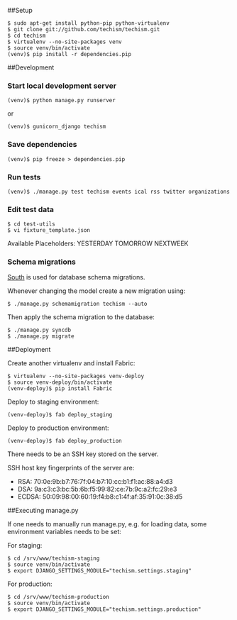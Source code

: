 ##Setup

    $ sudo apt-get install python-pip python-virtualenv
    $ git clone git://github.com/techism/techism.git
    $ cd techism
    $ virtualenv --no-site-packages venv 
    $ source venv/bin/activate
    (venv)$ pip install -r dependencies.pip

##Development

### Start local development server

    (venv)$ python manage.py runserver

or

    (venv)$ gunicorn_django techism

### Save dependencies

    (venv)$ pip freeze > dependencies.pip

### Run tests

    (venv)$ ./manage.py test techism events ical rss twitter organizations

### Edit test data

    $ cd test-utils
    $ vi fixture_template.json

Available Placeholders:
YESTERDAY
TOMORROW
NEXTWEEK

### Schema migrations

[South](http://south.readthedocs.org/) is used for database schema migrations.

Whenever changing the model create a new migration using:

    $ ./manage.py schemamigration techism --auto

Then apply the schema migration to the database:

    $ ./manage.py syncdb
    $ ./manage.py migrate


##Deployment

Create another virtualenv and install Fabric:

    $ virtualenv --no-site-packages venv-deploy
    $ source venv-deploy/bin/activate
    (venv-deploy)$ pip install Fabric

Deploy to staging environment:

    (venv-deploy)$ fab deploy_staging

Deploy to production environment:

    (venv-deploy)$ fab deploy_production

There needs to be an SSH key stored on the server.

SSH host key fingerprints of the server are:

* RSA: 70:0e:9b:b7:76:7f:04:b7:10:cc:b1:f1:ac:88:a4:d3
* DSA: 9a:c3:c3:bc:5b:6b:f5:99:82:ce:7b:9c:a2:fc:29:e3
* ECDSA: 50:09:98:00:60:19:f4:b8:c1:4f:af:35:91:0c:38:d5


##Executing manage.py

If one needs to manually run manage.py, e.g. for loading data, 
some environment variables needs to be set:

For staging:

    $ cd /srv/www/techism-staging
    $ source venv/bin/activate
    $ export DJANGO_SETTINGS_MODULE="techism.settings.staging"

For production:

    $ cd /srv/www/techism-production
    $ source venv/bin/activate
    $ export DJANGO_SETTINGS_MODULE="techism.settings.production"

